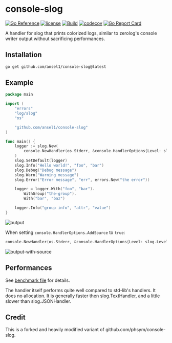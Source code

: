 # console-slog

[![Go Reference](https://pkg.go.dev/badge/github.com/ansel1/console-slog.svg)](https://pkg.go.dev/github.com/ansel1/console-slog) [![license](http://img.shields.io/badge/license-MIT-red.svg?style=flat)](https://raw.githubusercontent.com/ansel1/console-slog/master/LICENSE) [![Build](https://github.com/ansel1/console-slog/actions/workflows/go.yml/badge.svg?branch=main)](https://github.com/ansel1/slog-console/actions/workflows/go.yml) [![codecov](https://codecov.io/gh/ansel1/console-slog/graph/badge.svg?token=ZIJT9L79QP)](https://codecov.io/gh/ansel1/console-slog) [![Go Report Card](https://goreportcard.com/badge/github.com/ansel1/console-slog)](https://goreportcard.com/report/github.com/ansel1/console-slog)

A handler for slog that prints colorized logs, similar to zerolog's console writer output without sacrificing performances.

## Installation
```bash
go get github.com/ansel1/console-slog@latest
```

## Example
```go
package main

import (
	"errors"
	"log/slog"
	"os"

	"github.com/ansel1/console-slog"
)

func main() {
	logger := slog.New(
		console.NewHandler(os.Stderr, &console.HandlerOptions{Level: slog.LevelDebug}),
	)
	slog.SetDefault(logger)
	slog.Info("Hello world!", "foo", "bar")
	slog.Debug("Debug message")
	slog.Warn("Warning message")
	slog.Error("Error message", "err", errors.New("the error"))

	logger = logger.With("foo", "bar").
		WithGroup("the-group").
		With("bar", "baz")

	logger.Info("group info", "attr", "value")
}
```

![output](./doc/img/output.png)

When setting `console.HandlerOptions.AddSource` to `true`:
```go
console.NewHandler(os.Stderr, &console.HandlerOptions{Level: slog.LevelDebug, AddSource: true})
```
![output-with-source](./doc/img/output-with-source.png)

## Performances
See [benchmark file](./bench_test.go) for details.

The handler itself performs quite well compared to std-lib's handlers. It does no allocation.  It is generally faster
then slog.TextHandler, and a little slower than slog.JSONHandler.

## Credit

This is a forked and heavily modified variant of github.com/phsym/console-slog.